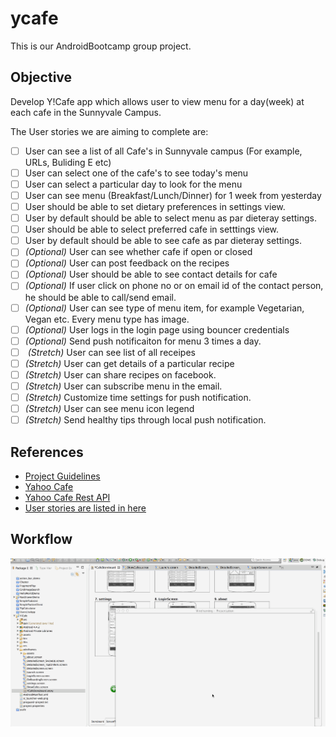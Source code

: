 ycafe
=====

This is our AndroidBootcamp group project.

## Objective
Develop Y!Cafe app which allows user to view menu for a day(week) at each cafe in the Sunnyvale Campus.					

The User stories we are aiming to complete are:
 - [ ] User can see a list of all Cafe's in Sunnyvale campus (For example, URLs, Buliding E etc)				
 - [ ] User can select one of the cafe's to see today's menu				
 - [ ] User can select a particular day to look for the menu				
 - [ ] User can see menu (Breakfast/Lunch/Dinner) for 1 week from yesterday				
 - [ ] User should be able to set dietary preferences in settings view.				
 - [ ] User by default should be able to select menu as par dieteray settings. 				
 - [ ] User should be able to select preferred cafe in setttings view.				
 - [ ] User by default should be able to see cafe as par dieteray settings. 				
 - [ ]  <i>(Optional)</i> User can see whether cafe if open or closed					
 - [ ]  <i>(Optional)</i> User can post feedback on the recipes					
 - [ ]  <i>(Optional)</i> User should be able to see contact details for cafe					
 - [ ]  <i>(Optional)</i> If user click on phone no or on email id of the contact person, he should be able to call/send email.	
 - [ ]  <i>(Optional)</i> User can see type of menu item, for example Vegetarian, Vegan etc. Every menu type has image.	
 - [ ]  <i>(Optional)</i> User logs in the login page using bouncer credentials					
 - [ ]  <i>(Optional)</i> Send push notificaiton for menu 3 times a day.
 - [ ]  <i> (Stretch) </i>  User can see list of all receipes				
 - [ ]  <i>(Stretch) </i>  User can get details of a particular recipe				
 - [ ]  <i>(Stretch) </i>   User can share recipes on facebook.				
 - [ ]  <i>(Stretch) </i>    User can subscribe menu in the email.				
 - [ ]  <i>(Stretch) </i>   Customize time settings for push notification.				
 - [ ]  <i>(Stretch) </i>   User can see menu icon legend				
 - [ ]  <i>(Stretch) </i>   Send healthy tips through local push notification.
 
 ## References
  - [Project Guidelines](https://yahoo.jiveon.com/docs/DOC-3046)
  - [Yahoo Cafe](http://yahoo.cafebonappetit.com/)
  - [Yahoo Cafe Rest API](http://legacy.cafebonappetit.com/api/1/cafe/684/date/2014-01-27/format/json)
  - [User stories are listed in here](https://docs.google.com/a/yahoo-inc.com/spreadsheets/d/1o7L3EZ0gTAinz4YtD5j3mMmCx_6iU2A9p9A6t-osXTQ/edit#gid=0)

## Workflow
![This is the workflow](images/storyboard.gif)
  
